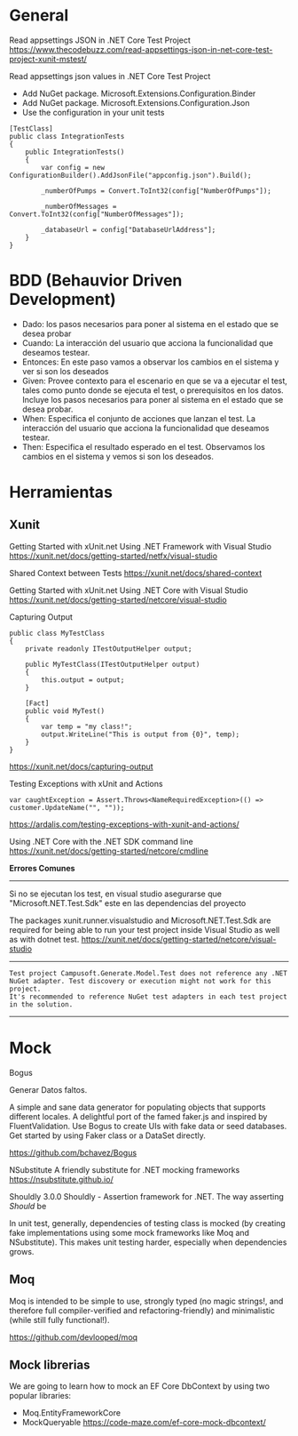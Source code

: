 # General

Read appsettings JSON in .NET Core Test Project
https://www.thecodebuzz.com/read-appsettings-json-in-net-core-test-project-xunit-mstest/

Read appsettings json values in .NET Core Test Project

- Add NuGet package. Microsoft.Extensions.Configuration.Binder
- Add NuGet package. Microsoft.Extensions.Configuration.Json
- Use the configuration in your unit tests

```
[TestClass]
public class IntegrationTests
{
    public IntegrationTests()
    {
        var config = new ConfigurationBuilder().AddJsonFile("appconfig.json").Build();
        
        _numberOfPumps = Convert.ToInt32(config["NumberOfPumps"]);

        _numberOfMessages = Convert.ToInt32(config["NumberOfMessages"]);

        _databaseUrl = config["DatabaseUrlAddress"];
    }
} 
```

# BDD (Behauvior Driven Development)

- Dado: los pasos necesarios para poner al sistema en el estado que se desea probar
- Cuando: La interacción del usuario que acciona la funcionalidad que deseamos testear.
- Entonces: En este paso vamos a observar los cambios en el sistema y ver si son los deseados
- Given: Provee contexto para el escenario en que se va a ejecutar el test, tales como punto donde se ejecuta el test, o prerequisitos en los datos. Incluye los pasos necesarios para poner al sistema en el estado que se desea probar.
- When: Especifica el conjunto de acciones que lanzan el test. La interacción del usuario que acciona la funcionalidad que deseamos testear.
- Then: Especifica el resultado esperado en el test. Observamos los cambios en el sistema y vemos si son los deseados.


# Herramientas

## Xunit

Getting Started with xUnit.net
Using .NET Framework with Visual Studio
https://xunit.net/docs/getting-started/netfx/visual-studio

Shared Context between Tests
https://xunit.net/docs/shared-context

Getting Started with xUnit.net
Using .NET Core with Visual Studio
https://xunit.net/docs/getting-started/netcore/visual-studio


Capturing Output
```
public class MyTestClass
{
    private readonly ITestOutputHelper output;

    public MyTestClass(ITestOutputHelper output)
    {
        this.output = output;
    }

    [Fact]
    public void MyTest()
    {
        var temp = "my class!";
        output.WriteLine("This is output from {0}", temp);
    }
}
```
https://xunit.net/docs/capturing-output


Testing Exceptions with xUnit and Actions
```
var caughtException = Assert.Throws<NameRequiredException>(() => customer.UpdateName("", ""));
```
https://ardalis.com/testing-exceptions-with-xunit-and-actions/

Using .NET Core with the .NET SDK command line
https://xunit.net/docs/getting-started/netcore/cmdline


**Errores Comunes**

---------------------
Si no se ejecutan los test, en visual studio asegurarse que "Microsoft.NET.Test.Sdk" este en las dependencias del proyecto

The packages xunit.runner.visualstudio and Microsoft.NET.Test.Sdk are required for being able to run your test project inside Visual Studio as well as with dotnet test. 
https://xunit.net/docs/getting-started/netcore/visual-studio


--------------------------

```
Test project Campusoft.Generate.Model.Test does not reference any .NET NuGet adapter. Test discovery or execution might not work for this project.
It's recommended to reference NuGet test adapters in each test project in the solution.
```
----------------------

# Mock 

Bogus

Generar Datos faltos.

A simple and sane data generator for populating objects that supports different locales. A delightful port of the famed faker.js and inspired by FluentValidation. Use Bogus to create UIs with fake data or seed databases. Get started by using Faker class or a DataSet directly.

https://github.com/bchavez/Bogus


NSubstitute
A friendly substitute for .NET mocking frameworks
https://nsubstitute.github.io/


Shouldly 3.0.0
Shouldly - Assertion framework for .NET. The way asserting *Should* be

In unit test, generally, dependencies of testing class is mocked (by creating fake implementations using some mock frameworks like Moq and NSubstitute). This makes unit testing harder, especially when dependencies grows.

## Moq

Moq is intended to be simple to use, strongly typed (no magic strings!, and therefore full compiler-verified and refactoring-friendly) and minimalistic (while still fully functional!).

https://github.com/devlooped/moq

## Mock librerias


We are going to learn how to mock an EF Core DbContext by using two popular libraries:
- Moq.EntityFrameworkCore
- MockQueryable
https://code-maze.com/ef-core-mock-dbcontext/